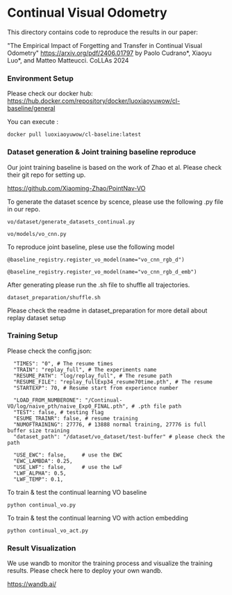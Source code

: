 # Continual Visual Odometry
This directory contains code to reproduce the results in our paper:

"The Empirical Impact of Forgetting and Transfer in Continual Visual Odometry"
https://arxiv.org/pdf/2406.01797
by Paolo Cudrano*, Xiaoyu Luo*, and Matteo Matteucci. CoLLAs 2024

### Environment Setup
Please check our docker hub:
https://hub.docker.com/repository/docker/luoxiaoyuwow/cl-baseline/general

You can execute :
```
docker pull luoxiaoyuwow/cl-baseline:latest 
```
### Dataset generation & Joint training baseline reproduce
Our joint training baseline is based on the work of Zhao et al. Please check their git repo for setting up. 

https://github.com/Xiaoming-Zhao/PointNav-VO

To generate the dataset scence by scence, please use the following .py file in our repo.
```
vo/dataset/generate_datasets_continual.py

vo/models/vo_cnn.py
```
To reproduce joint baseline, plese use the following model
```
@baseline_registry.register_vo_model(name="vo_cnn_rgb_d")

@baseline_registry.register_vo_model(name="vo_cnn_rgb_d_emb")
```
After generating please run the .sh file to shuffle all trajectories.
```
dataset_preparation/shuffle.sh
```
Please check the readme in dataset_preparation for more detail about replay dataset setup

### Training Setup
Please check the config.json:
```
  "TIMES": "0", # The resume times
  "TRAIN": "replay_full", # The experiments name
  "RESUME_PATH": "log/replay_full", # The resume path
  "RESUME_FILE": "replay_fullExp34_resume70time.pth", # The resume 
  "STARTEXP": 70, # Resume start from experience number
  
  "LOAD_FROM_NUMBERONE": "/Continual-VO/log/naive_pth/naive_Exp0_FINAL.pth", # .pth file path
  "TEST": false, # testing flag
  "ESUME_TRAINR": false, # resume training
  "NUMOFTRAINING": 27776, # 13888 normal training, 27776 is full buffer size training
  "dataset_path": "/dataset/vo_dataset/test-buffer" # please check the path
  
  "USE_EWC": false,     # use the EWC
  "EWC_LAMBDA": 0.25,
  "USE_LWF": false,     # use the LwF
  "LWF_ALPHA": 0.5,
  "LWF_TEMP": 0.1,
```

To train & test the continual learning VO baseline 
```
python continual_vo.py
```
To train & test the continual learning VO with action embedding

```
python continual_vo_act.py
```

### Result Visualization
We use wandb to monitor the training process and visualize the training results. Please check here to deploy your own wandb.

https://wandb.ai/